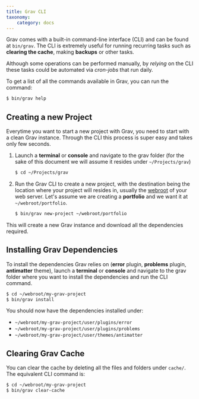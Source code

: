 ```yaml
---
title: Grav CLI
taxonomy:
    category: docs
---
```


Grav comes with a built-in command-line interface (CLI) and can be found at `bin/grav`. The CLI is extremely useful for running recurring tasks such as **clearing the cache**, making **backups** or other tasks.

Although some operations can be performed manually, by _relying_ on the CLI these tasks could be automated via _cron-jobs_ that run daily.

To get a list of all the commands available in Grav, you can run the command:

```bash
$ bin/grav help
```


## Creating a new Project

Everytime you want to start a new project with Grav, you need to start with a clean Grav instance.
Through the CLI this process is super easy and takes only few seconds.

1. Launch a **terminal** or **console** and navigate to the grav folder (for the sake of this document we will assume it resides under  `~/Projects/grav`)

    ```bash
    $ cd ~/Projects/grav
    ```

2. Run the Grav CLI to create a new project, with the destination being the location where your project will resides in, usually the [webroot][webroot] of your web server. Let's assume we are creating a **portfolio** and we want it at `~/webroot/portfolio`.

    ```bash
    $ bin/grav new-project ~/webroot/portfolio
    ```

This will create a new Grav instance and download all the dependencies required.

## Installing Grav Dependencies

To install the dependencies Grav relies on (**error** plugin, **problems** plugin, **antimatter** theme), launch a **terminal** or **console** and navigate to the grav folder where you want to install the dependencies and run the CLI command.

```bash
$ cd ~/webroot/my-grav-project
$ bin/grav install
```

You should now have the dependencies installed under:
* `~/webroot/my-grav-project/user/plugins/error`
* `~/webroot/my-grav-project/user/plugins/problems`
* `~/webroot/my-grav-project/user/themes/antimatter`

## Clearing Grav Cache

You can clear the cache by deleting all the files and folders under `cache/`.
The equivalent CLI command is:

```bash
$ cd ~/webroot/my-grav-project
$ bin/grav clear-cache
```



[webroot]: http://en.wikipedia.org/wiki/Webroot
[github-grav]: https://github.com/getgrav/grav
